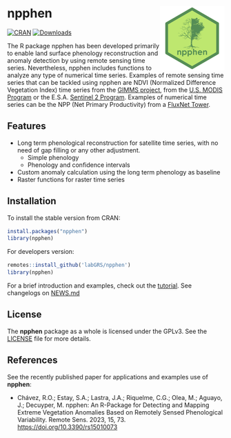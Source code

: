 # npphen <img src="man/figures/npphen_logo.png" align="right" height=150, width = 150, alt="100" />

<!-- badges: start -->
[![CRAN](https://www.r-pkg.org/badges/version/npphen)](https://CRAN.R-project.org/package=npphen)
[![Downloads](https://cranlogs.r-pkg.org/badges/grand-total/npphen)](https://www.pucv.cl/uuaa/site/edic/base/port/labgrs.html)


<!-- badges: end -->

The R package npphen has been developed primarily to enable land surface phenology reconstruction and anomaly detection by using remote sensing time series. Nevertheless, npphen includes functions to analyze any type of numerical time series. Examples of remote sensing time series that can be tackled using npphen are NDVI (Normalized Difference Vegetation Index) time series from the [GIMMS project](https://glam1.gsfc.nasa.gov/), from the [U.S. MODIS Program](https://modis.gsfc.nasa.gov/data/dataprod/mod13.php) or the E.S.A. [Sentinel 2 Program](https://scihub.copernicus.eu/dhus/#/home). Examples of numerical time series can be the NPP (Net Primary Productivity) from a [FluxNet Tower](https://daac.ornl.gov/cgi-bin/dataset_lister.pl?p=9).

## Features

* Long term phenological reconstruction for satellite time series, with no need of gap filling or any other adjustment.
  * Simple phenology
  * Phenology and confidence intervals
* Custom anomaly calculation using the long term phenology as baseline
* Raster functions for raster time series
  

## Installation

To install the stable version from CRAN:

```r
install.packages("npphen")
library(npphen)

```

For developers version:


```r
remotes::install_github('labGRS/npphen')
library(npphen)

```

For a brief introduction and examples, check out the [tutorial](https://www.pucv.cl/uuaa/labgrs/proyectos/introduction-to-npphen-in-r). See changelogs on [NEWS.md](https://github.com/labGRS/npphen/blob/master/NEWS.md)
  

## License

The **npphen** package as a whole is licensed under the GPLv3. See the [LICENSE](LICENSE) file for more details.

## References

See the recently published paper for applications and examples use of **npphen**: 

* Chávez, R.O.; Estay, S.A.; Lastra, J.A.; Riquelme, C.G.; Olea, M.; Aguayo, J.; Decuyper, M. npphen: An R-Package for Detecting and Mapping Extreme Vegetation Anomalies Based on Remotely Sensed Phenological Variability. Remote Sens. 2023, 15, 73. https://doi.org/10.3390/rs15010073 


